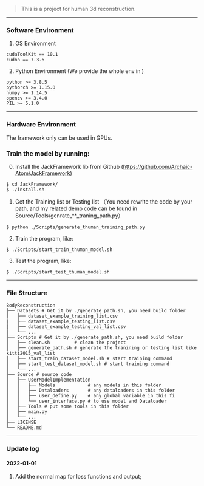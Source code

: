 >This is a project for human 3d reconstruction.

---
### Software Environment
1. OS Environment
```
cudaToolKit == 10.1
cudnn == 7.3.6
```

2. Python Environment (We provide the whole env in )
```
python >= 3.8.5
pythorch >= 1.15.0
numpy >= 1.14.5
opencv >= 3.4.0
PIL >= 5.1.0
```
---
### Hardware Environment
The framework only can be used in GPUs.

### Train the model by running:
0. Install the JackFramework lib from Github (https://github.com/Archaic-Atom/JackFramework)
```
$ cd JackFramework/
$ ./install.sh
```

1. Get the Training list or Testing list （You need rewrite the code by your path, and my related demo code can be found in Source/Tools/genrate_**_traning_path.py）
```
$ python ./Scripts/generate_thuman_training_path.py
```

2. Train the program, like:
```
$ ./Scripts/start_train_thuman_model.sh
```

3. Test the program, like:
```
$ ./Scripts/start_test_thuman_model.sh
```

---
### File Structure
```
BodyReconstruction
├── Datasets # Get it by ./generate_path.sh, you need build folder
│   ├── dataset_example_training_list.csv
|   ├── dataset_example_testing_list.csv
|   ├── dataset_example_testing_val_list.csv
│   └── ...
├── Scripts # Get it by ./generate_path.sh, you need build folder
│   ├── clean.sh         # clean the project
│   ├── generate_path.sh # generate the tranining or testing list like kitti2015_val_list
│   ├── start_train_dataset_model.sh # start training command
│   ├── start_test_dataset_model.sh # start training command
│   └── ...
├── Source # source code
│   ├── UserModelImplementation
│   │   ├── Models            # any models in this folder
│   │   ├── Dataloaders       # any dataloaders in this folder
│   │   ├── user_define.py    # any global variable in this fi
│   │   └── user_interface.py # to use model and Dataloader
│   ├── Tools # put some tools in this folder
│   ├── main.py
│   └── ...
├── LICENSE
└── README.md
```
---
### Update log
#### 2022-01-01
1. Add the normal map for loss functions and output;

 